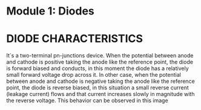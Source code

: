 # Module 1: Diodes

# DIODE CHARACTERISTICS

It´s a two-terminal pn-junctions device. When the potential between anode and cathode is positive taking the anode like the reference point, the diode is forward biased and conducts, in this moment the diode has a relatively small forward voltage drop across it. In other case, when the potential between anode and cathode is negative taking the anode like the reference point, the diode is reverse biased, in this situation a small reverse current (leakage current) flows and that current increases slowly in magnitude with the reverse voltage. This behavior can be observed in this image


